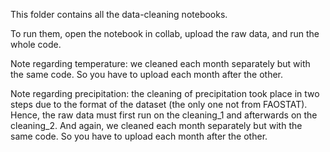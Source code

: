This folder contains all the data-cleaning notebooks.

To run them, open the notebook in collab, upload the raw data, and run the whole code.

Note regarding temperature: we cleaned each month separately but with the same code. So you have to upload each month after the other.

Note regarding precipitation: the cleaning of precipitation took place in two steps due to the format of the dataset (the only one not from FAOSTAT). Hence, the raw data must first run on the cleaning_1 and afterwards on the cleaning_2. And again, we cleaned each month separately but with the same code. So you have to upload each month after the other. 
